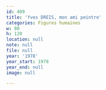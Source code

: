 ```yaml
---
id: 409
title: 'Yves DREIS, mon ami peintre'
categories: Figures humaines
w: 80
h: 120
location: null
note: null
file: null
year: '1978'
year_start: 1978
year_end: null
image: null

---
```

